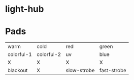 # light-hub

# Pads

|           |           |               |               |
|---        |---        |---            |---            |
|warm       |cold       |red            |green          |
|colorful-1 |colorful-2 |uv             |blue           |
|X          |X          |X              |X              |
|blackout   |X          |slow-strobe    |fast-strobe    |